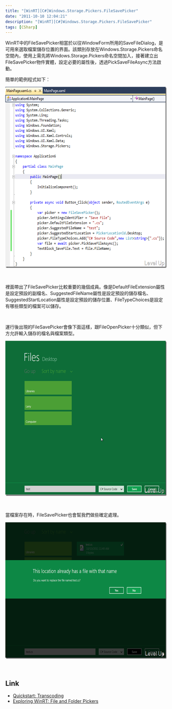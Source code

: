 ```yaml
---
title: "[WinRT][C#]Windows.Storage.Pickers.FileSavePicker"
date: "2011-10-10 12:04:21"
description: "[WinRT][C#]Windows.Storage.Pickers.FileSavePicker"
tags: [CSharp]
---
```


<p>WinRT中的FileSavePicker相當於以往WindowForm所用的SaveFileDialog，是可用來選取檔案儲存位置的界面。該類別存放在Windows.Storage.Pickers命名空間內，使用上需先將Windows.Storage.Pickers命名空間加入，接著建立出FileSavePicker物件實體，設定必要的屬性後，透過PickSaveFileAsync方法啟動。</p>  <p>簡單的範例程式如下：</p>  <p><img style="border-bottom: 0px; border-left: 0px; border-top: 0px; border-right: 0px" border="0" alt="image" src="\images\posts\40523\image_thumb_2.png" width="614" height="565" /></a> </p>  <p> </p>  <p>裡面帶出了FileSavePicker比較重要的幾個成員。像是DefaultFileExtension屬性是設定預設的副檔名、SuggestedFileName屬性是設定預設的儲存檔名、SuggestedStartLocation屬性是設定預設的儲存位置、FileTypeChoices是設定有哪些類型的檔案可以儲存。</p>  <p> </p>  <p>運行後出現的FileSavePicker會像下面這樣，跟FileOpenPicker十分類似，但下方允許輸入儲存的檔名與檔案類型。</p>  <p><a href="http://files.dotblogs.com.tw/larrynung/1110/WinRTCWindows.Storage.Pic.FileSavePicker_A12B/image_2.png"><img style="border-bottom: 0px; border-left: 0px; border-top: 0px; border-right: 0px" border="0" alt="image" src="\images\posts\40523\image_thumb.png" width="633" height="484" /></a> </p>  <p> </p>  <p>當檔案存在時，FileSavePicker也會幫我們做些確定處理。</p>  <p><a href="http://files.dotblogs.com.tw/larrynung/1110/WinRTCWindows.Storage.Pic.FileSavePicker_A12B/image_4.png"><img style="border-bottom: 0px; border-left: 0px; border-top: 0px; border-right: 0px" border="0" alt="image" src="\images\posts\40523\image_thumb_1.png" width="644" height="426" /></a> </p>  <p> </p>  <h2>Link</h2>  <ul>   <li><a href="http://msdn.microsoft.com/en-us/library/windows/apps/hh452795(v=vs.85).aspx" target="_blank">Quickstart: Transcoding</a></li>    <li><a href="http://lunarfrog.com/blog/2011/10/07/winrt-file-and-folder-pickers/" target="_blank">Exploring WinRT: File and Folder Pickers</li> </ul>
